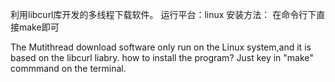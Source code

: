 利用libcurl库开发的多线程下载软件。
运行平台：linux
安装方法：
在命令行下直接make即可

The Mutithread download software only run on the Linux system,and it is based on the libcurl liabry. 
how to install the program?
Just key in "make" commmand on the terminal.
